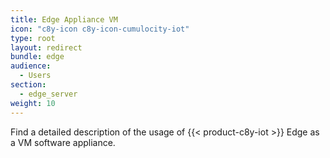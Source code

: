 ```yaml
---
title: Edge Appliance VM
icon: "c8y-icon c8y-icon-cumulocity-iot"
type: root
layout: redirect
bundle: edge
audience:
  - Users
section:
  - edge_server
weight: 10
---
```


Find a detailed description of the usage of {{< product-c8y-iot >}} Edge as a VM software appliance.

